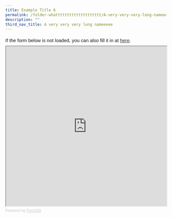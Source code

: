 ```yaml
---
title: Example Title 6
permalink: /folder-whatttttttttttttttttttt/A-very-very-very-long-nameeeee/permalink
description: ""
third_nav_title: A very very very long nameeeee
---
```

<div style="font-family:Sans-Serif;font-size:15px;color:#000;opacity:0.9;padding-top:5px;padding-bottom:8px">If the form below is not loaded, you can also fill it in at <a href="https://form.gov.sg/61dfcf8a63dd6a0013001ea1">here</a>.</div>

<!-- Change the width and height values to suit you best -->
<iframe id="iframe" src="https://form.gov.sg/61dfcf8a63dd6a0013001ea1" style="width:100%;height:500px"></iframe>

<div style="font-family:Sans-Serif;font-size:12px;color:#999;opacity:0.5;padding-top:5px">Powered by <a href="https://form.gov.sg" style="color: #999">FormSG</a></div>